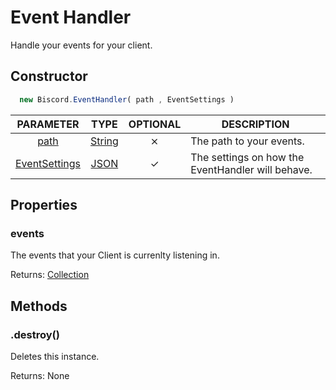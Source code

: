 # Event Handler

Handle your events for your client.

## Constructor

```javascript
  new Biscord.EventHandler( path , EventSettings )
```

| PARAMETER | TYPE | OPTIONAL | DESCRIPTION |
| :--: | :-----: | :-----: | ----------- |
| [path](/doc/typedefs/path) | [String](https://developer.mozilla.org/en-US/docs/Web/JavaScript/Reference/Global_Objects/String) | ⨯ | The path to your events. |
| [EventSettings](/doc/typedefs/eventsettings) | [JSON](https://developer.mozilla.org/en-US/docs/Web/JavaScript/Reference/Global_Objects/JSON) | ✓ | The settings on how the EventHandler will behave. |

## Properties

### events
The events that your Client is currenlty listening in.

Returns: [Collection](https://discord.js.org/#/docs/collection/main/class/Collection)

## Methods

### .destroy()

Deletes this instance.

Returns: None